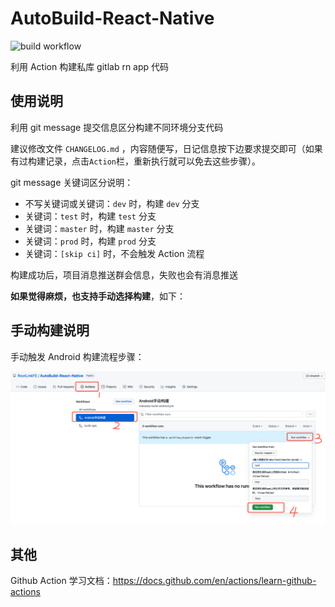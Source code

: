 # AutoBuild-React-Native

![build workflow](https://github.com/RootLinkFE/AutoBuild-React-Native/actions/workflows/build.yml/badge.svg)

利用 Action 构建私库 gitlab rn app 代码

## 使用说明

利用 git message 提交信息区分构建不同环境分支代码

建议修改文件 `CHANGELOG.md` ，内容随便写，日记信息按下边要求提交即可（如果有过构建记录，点击`Action`栏，重新执行就可以免去这些步骤）。

git message 关键词区分说明：

- 不写关键词或关键词：`dev` 时，构建 `dev` 分支
- 关键词：`test` 时，构建 `test` 分支
- 关键词：`master` 时，构建 `master` 分支
- 关键词：`prod` 时，构建 `prod` 分支
- 关键词：`[skip ci]` 时，不会触发 Action 流程

构建成功后，项目消息推送群会信息，失败也会有消息推送

**如果觉得麻烦，也支持手动选择构建**，如下：

## 手动构建说明

手动触发 Android 构建流程步骤：

![](./screenshot.png)

## 其他

Github Action 学习文档：https://docs.github.com/en/actions/learn-github-actions
